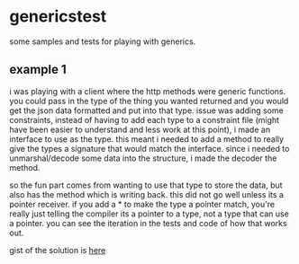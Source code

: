 # genericstest
some samples and tests for playing with generics. 


## example 1

i was playing with a client where the http methods were generic functions.  you could pass in the type of the thing you wanted returned and you would get the json data formatted and put into that type.  issue was adding some constraints, instead of having to add each type to a constraint file (might have been easier to understand and less work at this point), i made an interface to use as the type.  this meant i needed to add a method to really give the types a signature that would match the interface.  since i needed to unmarshal/decode some data into the structure, i made the decoder the method.

so the fun part comes from wanting to use that type to store the data, but also has the method which is writing back.  this did not go well unless its a pointer receiver.  if you add a * to make the type a pointer match, you're really just telling the compiler its a pointer to a type, not a type that can use a pointer. you can see the iteration in the tests and code of how that works out. 

gist of the solution is [here](https://stackoverflow.com/a/69575720)
